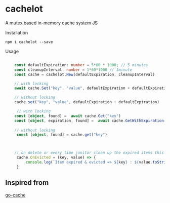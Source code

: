 # cachelot
A mutex based in-memory cache system JS

Installation

`npm i cachelot --save`

Usage

```typescript

    const defaultExpiration: number = 5*60 * 1000; // 5 minutes
    const cleanupInterval: number = 1*60*1000 // 1minute
    const cache = cachelot.New(defaultExpiration, cleanupInterval)

    // with locking
    await cache.Set("key", "value", defaultExpiration + defaultExpiration)

    // without locking
    cache.set("key", "value", defaultExpiration + defaultExpiration)

     // with locking
    const [object, found] =  await cache.Get("key")
    const [object, expiration, found] =  await cache.GetWithExpiration("key")
    
    // without locking
     const [object, found] = cache.get("key")



    // on delete or every time janitor clean up the expired items this function would run
     cache.OnEvicted = (key, value) => {
         console.log(`Item expired & evicted => ${key} : ${value.toString()}`)
     }


```




## Inspired from

[go-cache](https://github.com/patrickmn/go-cache)